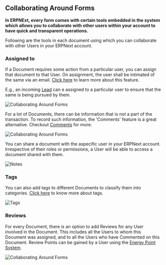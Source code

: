 ## Collaborating Around Forms

**In ERPNExt, every form comes with certain tools embedded in the system which allows you to collaborate with other users within your account to have quick and transparent operations.**

Following are the tools in each document using which you can collaborate with other Users in your ERPNext account.

### Assigned to

If a Document requires some action from a particular user, you can assign that document to that User. On assignment, the user shall be intimated of the same via an email. [Click here](https://docs.erpnext.com/docs/v13/user/manual/en/using-erpnext/assignment) to learn more about this feature.

E.g., an incoming [Lead](https://docs.erpnext.com/docs/v13/user/manual/en/CRM/lead) can e assigned to a particular user to ensure that the same is being pursued by them.

![Collaborating Around Forms](https://docs.erpnext.com/files/using-assignment-1.png)

For a lot of Documents, there can be information that is not a part of the transaction. To record such information, the 'Comments' feature is a great alternative. Checkout [Comments](https://docs.erpnext.com/docs/v13/user/manual/en/using-erpnext/articles/comments) for more.

![Collaborating Around Forms](https://docs.erpnext.com/files/using-collaborating-2.png)

You can share a document with the aspecific user in your ERPNext account. Irrespective of their roles or permissions, a User will be able to access a document shared with them.

![Notes](https://docs.erpnext.com/files/using-notes-4.png)

### Tags

You can also add tags to different Documents to classify them into categories. [Click here](https://docs.erpnext.com/docs/v13/user/manual/en/using-erpnext/tags.html) to know more about tags.

![Tags](https://docs.erpnext.com/files/using-tags-2.png)

### Reviews

For every Document, there is an option to add Reviews for any User involved in the Document. This includes all the Users to whom this Document was assigned, and to all the Users who have Commented on this Document. Review Points can be gained by a User using the [Energy Point System](https://docs.erpnext.com/docs/v13/user/manual/en/setting-up/energy-point-system).

![Collaborating Around Forms](https://docs.erpnext.com/files/using-collaborating-5.png)